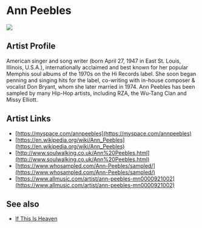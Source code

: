 # Ann Peebles

![](../../asssets/artists/Ann_Peebles.png)

## Artist Profile

American singer and song writer (born April 27, 1947 in East St. Louis, Illinois, U.S.A.), internationally acclaimed and best known for her popular Memphis soul albums of the 1970s on the Hi Records label. She soon began penning and singing hits for the label, co-writing with in-house composer & vocalist Don Bryant, whom she later married in 1974. Ann Peebles has been sampled by many Hip-Hop artists, including RZA, the Wu-Tang Clan and Missy Elliott.

## Artist Links

- [https://myspace.com/annpeebles](https://myspace.com/annpeebles)
- [https://en.wikipedia.org/wiki/Ann_Peebles](https://en.wikipedia.org/wiki/Ann_Peebles)
- [http://www.soulwalking.co.uk/Ann%20Peebles.html](http://www.soulwalking.co.uk/Ann%20Peebles.html)
- [https://www.whosampled.com/Ann-Peebles/sampled/](https://www.whosampled.com/Ann-Peebles/sampled/)
- [https://www.allmusic.com/artist/ann-peebles-mn0000921002](https://www.allmusic.com/artist/ann-peebles-mn0000921002)


## See also

- [If This Is Heaven](Ann_Peebles-If_This_Is_Heaven.md)
